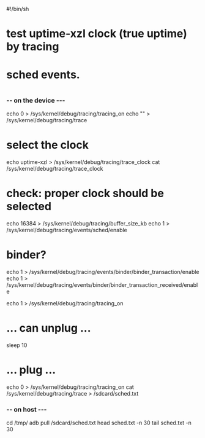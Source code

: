 #!/bin/sh

#
#  test uptime-xzl clock (true uptime) by tracing
#  sched events. 
#

### -- on the device ---
echo 0 > /sys/kernel/debug/tracing/tracing_on
echo "" > /sys/kernel/debug/tracing/trace

# select the clock
echo uptime-xzl > /sys/kernel/debug/tracing/trace_clock
cat /sys/kernel/debug/tracing/trace_clock
# check: proper clock should be selected

echo 16384 > /sys/kernel/debug/tracing/buffer_size_kb
echo 1 > /sys/kernel/debug/tracing/events/sched/enable

# binder?
echo 1 > /sys/kernel/debug/tracing/events/binder/binder_transaction/enable
echo 1 > /sys/kernel/debug/tracing/events/binder/binder_transaction_received/enable

echo 1 > /sys/kernel/debug/tracing/tracing_on

# ... can unplug ...
sleep 10
# ... plug  ...

echo 0 > /sys/kernel/debug/tracing/tracing_on
cat /sys/kernel/debug/tracing/trace > /sdcard/sched.txt

### -- on host ---
cd /tmp/
adb pull /sdcard/sched.txt
head sched.txt -n 30
tail sched.txt -n 30

